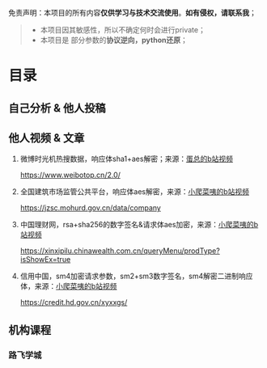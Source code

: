 免责声明：本项目的所有内容**仅供学习与技术交流使用**。**如有侵权，请联系我**；

> - 本项目因其敏感性，所以不确定何时会进行private；
> - 本项目是 部分参数的**协议逆向，python还原**；

# 目录

## 自己分析 & 他人投稿





## 他人视频 & 文章

1. 微博时光机热搜数据，响应体sha1+aes解密；来源：[蛋总的b站视频](https://www.bilibili.com/video/BV17F8oz1EKP/)

   https://www.weibotop.cn/2.0/

2. 全国建筑市场监管公共平台，响应体aes解密，来源：[小爬菜咦的b站视频](https://www.bilibili.com/video/BV17F8oz1EKP/)

   https://jzsc.mohurd.gov.cn/data/company

3. 中国理财网，rsa+sha256的数字签名&请求体aes加密，来源：[小爬菜咦的b站视频](https://www.bilibili.com/video/BV1uA8jznENJ)

   https://xinxipilu.chinawealth.com.cn/queryMenu/prodType?isShowEx=true

4. 信用中国，sm4加密请求参数，sm2+sm3数字签名，sm4解密二进制响应体，来源：[小爬菜咦的b站视频](https://www.bilibili.com/video/BV17F8oz1EKP)

   https://credit.hd.gov.cn/xyxxgs/









## 机构课程

### 路飞学城







